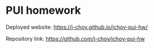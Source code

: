 # PUI homework

Deployed website: https://j-choy.github.io/jchoy-pui-hw/

Repository link: https://github.com/j-choy/jchoy-pui-hw
